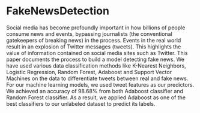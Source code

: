 # FakeNewsDetection

Social media has become profoundly important in how billions of people consume news and events, bypassing journalists (the conventional gatekeepers of breaking news) in the process. Events in the real world result in an explosion of Twitter messages (tweets). This highlights the value of information contained on social media sites such as Twitter.
This paper documents the process to build a model detecting fake news. We have used various data classification methods like K-Nearest Neighbors, Logistic Regression, Random Forest, Adaboost and Support Vector Machines on the data
to differentiate tweets between real and fake news. For our machine learning models, we used tweet features as
our predictors. We achieved an accuracy of 98.68% from both Adaboost classifier and Random Forest classifier. As a result, we applied Adaboost as one of the best classifiers to our unlabeled dataset to predict its labels.
